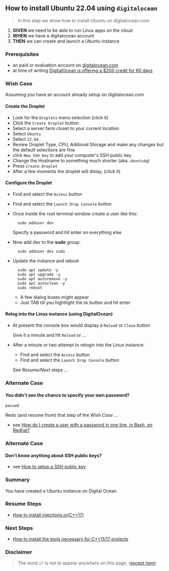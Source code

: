 ## How to install Ubuntu 22.04 using `digitalocean`
> In this step we show how to install Ubuntu on digitalocean.com

 1. **GIVEN** we need to be able to run Linux apps on the cloud
 2. **WHEN** we have a digitalocean account  
 3. **THEN** we can create and launch a Ubuntu instance

### Prerequisites
- an paid or evaluation account on [digitalocean.com](https://www.digitalocean.com)
- at time of writing [DigitalOcean is offering a $200 credit for 60 days](https://www.digitalocean.com)

### Wish Case
Assuming you have an account already setup on digitalocean.com
#### Create the Droplet
- Look for the `Droplets` menu selection (click it)
- Click the `Create Droplet` button
- Select a server farm closet to your current location
- Select `Ubuntu`
- Select `22.04`
- Review Droplet Type, CPU, Addional Storage and make any changes but the default selections are fine
- click `New SSH Key` to add your computer's SSH public key
- Change the Hostname to something much shorter (aka. `ubuntu4g`)
- Press `Create Droplet`
- After a few moments the droplet will dislay, (click it)
#### Configure the Droplet
- Find and select the `Access` button
- Find and select the `Launch Drop Console` button 
- Once inside the root terminal window create a user like this:

		sudo adduser dev 

	Specify a password and hit enter on everything else

- Now add dev to the **sudo** group:

		sudo adduser dev sudo

- Update the instance and reboot

		sudo apt update -y
		sudo apt upgrade -y
		sudo apt autoremove -y
		sudo apt autoclean -y
		sudo reboot 

	- A few dialog boxes might appear
	- Just TAB till you hightlight the `Ok` button and hit enter

#### Relog into the Linux instance (using DigitalOcean)
- At present the console box would display a `Reload` or `Close` button

	Give it a minute and hit `Reload` or ... 

- After a minute or two attempt to relogin into the Linux instance:
	- Find and select the `Access` button
	- Find and select the `Launch Drop Console` button 

	See *Resume/Next* steps ... 

### Alternate Case
#### You didn't see the chance to specify your own password?

	passwd

Redo (and resume from) that step of the *Wish Case* ... 

- see [How do I create a user with a password in one line, in Bash, on Redhat?](https://serverfault.com/questions/868092/how-do-i-create-a-user-with-a-password-in-one-line-in-bash-on-redhat)

### Alternate Case
#### Don't know anything about SSH public keys?
- see [How to setup a SSH public key](https://github.com/perriera/for_interfaces/blob/main/ssh)

### Summary
You have created a Ubuntu instance on Digital Ocean

### Resume Steps

- [How to install injections.io(C++17)](https://github.com/perriera/injections)

### Next Steps

- [How to install the tools necessary for C++11/17 projects](https://github.com/perriera/for_interfaces/blob/main/cpp/README.md)

### Disclaimer
> The word `if` is not to appear anywhere on this page, ([except here](https://en.wikipedia.org/wiki/Knights_Who_Say_%22Ni!%22))
